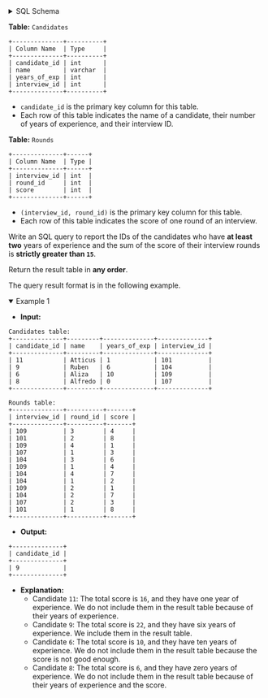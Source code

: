 <details>
<summary> SQL Schema</summary>

```sql
DROP TABLE IF EXISTS Candidates;

CREATE TABLE IF NOT EXISTS
  Candidates (candidate_id int, name varchar(30), years_of_exp int, interview_id int);

INSERT INTO
  Candidates (candidate_id, name, years_of_exp, interview_id)
VALUES
  ('11', 'Atticus', '1', '101'),
  ('9', 'Ruben', '6', '104'),
  ('6', 'Aliza', '10', '109'),
  ('8', 'Alfredo', '0', '107');


DROP TABLE IF EXISTS Rounds;

CREATE TABLE IF NOT EXISTS
  Rounds (interview_id int, round_id int, score int);

INSERT INTO
  Rounds (interview_id, round_id, score)
VALUES
  ('109', '3', '4'),
  ('101', '2', '8'),
  ('109', '4', '1'),
  ('107', '1', '3'),
  ('104', '3', '6'),
  ('109', '1', '4'),
  ('104', '4', '7'),
  ('104', '1', '2'),
  ('109', '2', '1'),
  ('104', '2', '7'),
  ('107', '2', '3'),
  ('101', '1', '8');
```

</details>

**Table:** `Candidates`

```
+--------------+----------+
| Column Name  | Type     |
+--------------+----------+
| candidate_id | int      |
| name         | varchar  |
| years_of_exp | int      |
| interview_id | int      |
+--------------+----------+
```

- `candidate_id` is the primary key column for this table.
- Each row of this table indicates the name of a candidate, their number of years of experience, and their interview ID.

**Table:** `Rounds`

```
+--------------+------+
| Column Name  | Type |
+--------------+------+
| interview_id | int  |
| round_id     | int  |
| score        | int  |
+--------------+------+
```

- `(interview_id, round_id)` is the primary key column for this table.
- Each row of this table indicates the score of one round of an interview.

Write an SQL query to report the IDs of the candidates who have **at least two** years of experience and the sum of the score of their interview rounds is **strictly greater than `15`**.

Return the result table in **any order**.

The query result format is in the following example.

<details open><summary> Example 1</summary>

- **Input:** 

```
Candidates table:
+--------------+---------+--------------+--------------+
| candidate_id | name    | years_of_exp | interview_id |
+--------------+---------+--------------+--------------+
| 11           | Atticus | 1            | 101          |
| 9            | Ruben   | 6            | 104          |
| 6            | Aliza   | 10           | 109          |
| 8            | Alfredo | 0            | 107          |
+--------------+---------+--------------+--------------+

Rounds table:
+--------------+----------+-------+
| interview_id | round_id | score |
+--------------+----------+-------+
| 109          | 3        | 4     |
| 101          | 2        | 8     |
| 109          | 4        | 1     |
| 107          | 1        | 3     |
| 104          | 3        | 6     |
| 109          | 1        | 4     |
| 104          | 4        | 7     |
| 104          | 1        | 2     |
| 109          | 2        | 1     |
| 104          | 2        | 7     |
| 107          | 2        | 3     |
| 101          | 1        | 8     |
+--------------+----------+-------+
```

- **Output:** 

```
+--------------+
| candidate_id |
+--------------+
| 9            |
+--------------+
```

- **Explanation:** 
  + Candidate `11`: The total score is `16`, and they have one year of experience. We do not include them in the result table because of their years of experience.
  + Candidate `9`: The total score is `22`, and they have six years of experience. We include them in the result table.
  + Candidate `6`: The total score is `10`, and they have ten years of experience. We do not include them in the result table because the score is not good enough.
  + Candidate `8`: The total score is `6`, and they have zero years of experience. We do not include them in the result table because of their years of experience and the score.

</details>

